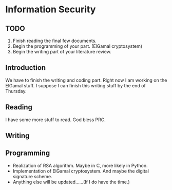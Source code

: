 # Information Security #

## TODO ##
1. Finish reading the final few documents.
2. Begin the programming of your part. (ElGamal cryptosystem)
3. Begin the writing part of your literature review.







## Introduction ##
We have to finish the writing and coding part. Right now I am working
on the ElGamal stuff. I suppose I can finish this writing stuff by the
end of Thursday.



## Reading ##
I have some more stuff to read. God bless PRC.

## Writing ##

## Programming ##
* Realization of RSA algorithm. Maybe in C, more likely in Python.
* Implementation of ElGamal cryptosystem. And maybe the digital
  signature scheme.
* Anything else will be updated......(If I do have the time.)

